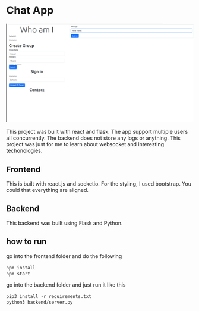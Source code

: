# Chat App
![Fronend Interface](ChatApp.png)

This project was built with react and flask. The app support multiple users all concurrently. The backend does not store any logs or anything. 
This project was just for me to learn about websocket and interesting techonologies. 

## Frontend 

This is built with react.js and socketio. For the styling, I used bootstrap. You could that everything are aligned.

## Backend 

This backend was built using Flask and Python. 

## how to run 

go into the frontend folder and do the following 

```
npm install
npm start
```

go into the backend folder and just run it like this 

```
pip3 install -r requirements.txt
python3 backend/server.py
```
